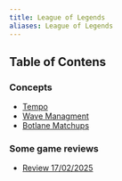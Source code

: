 ```yaml
---
title: League of Legends
aliases: League of Legends
---
```

## Table of Contens

### Concepts

- [Tempo](concepts/tempo.md)
- [Wave Managment](concepts/wave-managment.md)
- [Botlane Matchups](concepts/botlane-matchups.md)

### Some game reviews

- [Review 17/02/2025](Series/review-17-02-2025.md)